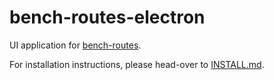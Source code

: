 # bench-routes-electron
UI application for [bench-routes](https://github.com/zairza-cetb/bench-routes).

For installation instructions, please head-over to [INSTALL.md](INSTALL.md).


